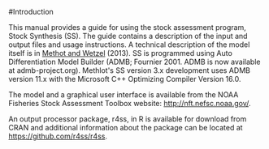 #Introduction

This manual provides a guide for using the stock assessment program, Stock Synthesis (SS).  The guide contains a description of the input and output files and usage instructions. A technical description of the model itself is in [Methot and Wetzel](http://www.afsc.noaa.gov/program_reviews/2014/background_materials/Methot%20and%20Wetzel%202013.pdf) (2013).  SS is programmed using Auto Differentiation Model Builder (ADMB; Fournier 2001.  ADMB is now available at admb-project.org).  Methlot's SS version 3.x development uses ADMB version 11.x with the Microsoft C++ Optimizing Compiler Version 16.0.  

The model and a graphical user interface is available from the NOAA Fisheries Stock Assessment Toolbox website:  http://nft.nefsc.noaa.gov/.  

An output processor package, r4ss, in R is available for download from CRAN and additional information about the package can be located at https://github.com/r4ss/r4ss.  
